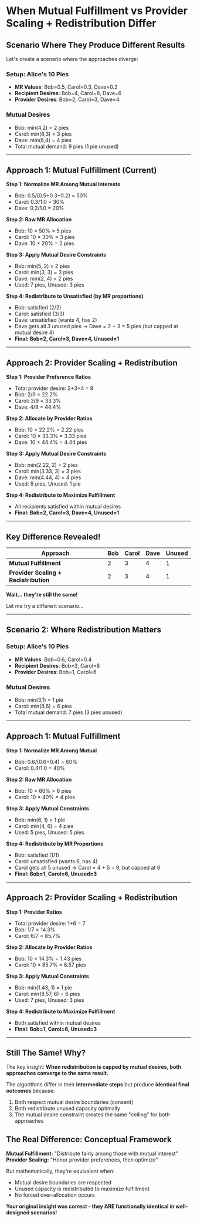 # **When Mutual Fulfillment vs Provider Scaling + Redistribution Differ**

## **Scenario Where They Produce Different Results**

Let's create a scenario where the approaches diverge:

### **Setup: Alice's 10 Pies**

- **MR Values**: Bob=0.5, Carol=0.3, Dave=0.2
- **Recipient Desires**: Bob=4, Carol=8, Dave=6
- **Provider Desires**: Bob=2, Carol=3, Dave=4

### **Mutual Desires**

- Bob: min(4,2) = 2 pies
- Carol: min(8,3) = 3 pies
- Dave: min(6,4) = 4 pies
- Total mutual demand: 9 pies (1 pie unused)

---

## **Approach 1: Mutual Fulfillment (Current)**

**Step 1: Normalize MR Among Mutual Interests**

- Bob: 0.5/(0.5+0.3+0.2) = 50%
- Carol: 0.3/1.0 = 30%
- Dave: 0.2/1.0 = 20%

**Step 2: Raw MR Allocation**

- Bob: 10 × 50% = 5 pies
- Carol: 10 × 30% = 3 pies
- Dave: 10 × 20% = 2 pies

**Step 3: Apply Mutual Desire Constraints**

- Bob: min(5, 2) = 2 pies
- Carol: min(3, 3) = 3 pies
- Dave: min(2, 4) = 2 pies
- Used: 7 pies, Unused: 3 pies

**Step 4: Redistribute to Unsatisfied (by MR proportions)**

- Bob: satisfied (2/2)
- Carol: satisfied (3/3)
- Dave: unsatisfied (wants 4, has 2)
- Dave gets all 3 unused pies → Dave = 2 + 3 = 5 pies (but capped at mutual desire 4)
- **Final: Bob=2, Carol=3, Dave=4, Unused=1**

---

## **Approach 2: Provider Scaling + Redistribution**

**Step 1: Provider Preference Ratios**

- Total provider desire: 2+3+4 = 9
- Bob: 2/9 = 22.2%
- Carol: 3/9 = 33.3%
- Dave: 4/9 = 44.4%

**Step 2: Allocate by Provider Ratios**

- Bob: 10 × 22.2% = 2.22 pies
- Carol: 10 × 33.3% = 3.33 pies
- Dave: 10 × 44.4% = 4.44 pies

**Step 3: Apply Mutual Desire Constraints**

- Bob: min(2.22, 2) = 2 pies
- Carol: min(3.33, 3) = 3 pies
- Dave: min(4.44, 4) = 4 pies
- Used: 9 pies, Unused: 1 pie

**Step 4: Redistribute to Maximize Fulfillment**

- All recipients satisfied within mutual desires
- **Final: Bob=2, Carol=3, Dave=4, Unused=1**

---

## **Key Difference Revealed!**

| Approach                              | Bob | Carol | Dave | Unused |
| ------------------------------------- | --- | ----- | ---- | ------ |
| **Mutual Fulfillment**                | 2   | 3     | 4    | 1      |
| **Provider Scaling + Redistribution** | 2   | 3     | 4    | 1      |

**Wait... they're still the same!**

Let me try a different scenario...

---

## **Scenario 2: Where Redistribution Matters**

### **Setup: Alice's 10 Pies**

- **MR Values**: Bob=0.6, Carol=0.4
- **Recipient Desires**: Bob=3, Carol=8
- **Provider Desires**: Bob=1, Carol=6

### **Mutual Desires**

- Bob: min(3,1) = 1 pie
- Carol: min(8,6) = 6 pies
- Total mutual demand: 7 pies (3 pies unused)

---

## **Approach 1: Mutual Fulfillment**

**Step 1: Normalize MR Among Mutual**

- Bob: 0.6/(0.6+0.4) = 60%
- Carol: 0.4/1.0 = 40%

**Step 2: Raw MR Allocation**

- Bob: 10 × 60% = 6 pies
- Carol: 10 × 40% = 4 pies

**Step 3: Apply Mutual Constraints**

- Bob: min(6, 1) = 1 pie
- Carol: min(4, 6) = 4 pies
- Used: 5 pies, Unused: 5 pies

**Step 4: Redistribute by MR Proportions**

- Bob: satisfied (1/1)
- Carol: unsatisfied (wants 6, has 4)
- Carol gets all 5 unused → Carol = 4 + 5 = 9, but capped at 6
- **Final: Bob=1, Carol=6, Unused=3**

---

## **Approach 2: Provider Scaling + Redistribution**

**Step 1: Provider Ratios**

- Total provider desire: 1+6 = 7
- Bob: 1/7 = 14.3%
- Carol: 6/7 = 85.7%

**Step 2: Allocate by Provider Ratios**

- Bob: 10 × 14.3% = 1.43 pies
- Carol: 10 × 85.7% = 8.57 pies

**Step 3: Apply Mutual Constraints**

- Bob: min(1.43, 1) = 1 pie
- Carol: min(8.57, 6) = 6 pies
- Used: 7 pies, Unused: 3 pies

**Step 4: Redistribute to Maximize Fulfillment**

- Both satisfied within mutual desires
- **Final: Bob=1, Carol=6, Unused=3**

---

## **Still The Same! Why?**

The key insight: **When redistribution is capped by mutual desires, both approaches converge to the same result.**

The algorithms differ in their **intermediate steps** but produce **identical final outcomes** because:

1. Both respect mutual desire boundaries (consent)
2. Both redistribute unused capacity optimally
3. The mutual desire constraint creates the same "ceiling" for both approaches

## **The Real Difference: Conceptual Framework**

**Mutual Fulfillment:** "Distribute fairly among those with mutual interest"
**Provider Scaling:** "Honor provider preferences, then optimize"

But mathematically, they're equivalent when:

- Mutual desire boundaries are respected
- Unused capacity is redistributed to maximize fulfillment
- No forced over-allocation occurs

**Your original insight was correct - they ARE functionally identical in well-designed scenarios!**
